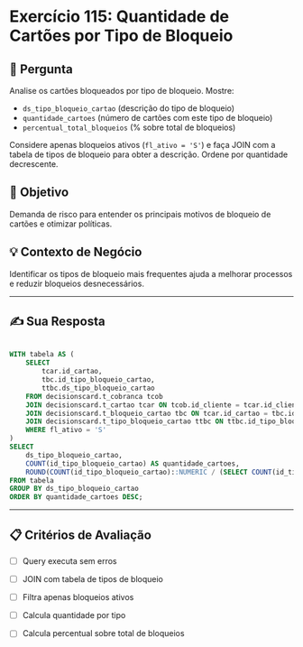 # Exercício 115: Quantidade de Cartões por Tipo de Bloqueio

## 📝 Pergunta

Analise os cartões bloqueados por tipo de bloqueio. Mostre:

- `ds_tipo_bloqueio_cartao` (descrição do tipo de bloqueio)
- `quantidade_cartoes` (número de cartões com este tipo de bloqueio)
- `percentual_total_bloqueios` (% sobre total de bloqueios)

Considere apenas bloqueios ativos (`fl_ativo = 'S'`) e faça JOIN com a tabela de tipos de bloqueio para obter a descrição. Ordene por quantidade decrescente.

## 🎯 Objetivo

Demanda de risco para entender os principais motivos de bloqueio de cartões e otimizar políticas.

## 💡 Contexto de Negócio

Identificar os tipos de bloqueio mais frequentes ajuda a melhorar processos e reduzir bloqueios desnecessários.

---

## ✍️ Sua Resposta

```sql

WITH tabela AS (
	SELECT 
		tcar.id_cartao,
		tbc.id_tipo_bloqueio_cartao,
		ttbc.ds_tipo_bloqueio_cartao 
	FROM decisionscard.t_cobranca tcob
	JOIN decisionscard.t_cartao tcar ON tcob.id_cliente = tcar.id_cliente 
	JOIN decisionscard.t_bloqueio_cartao tbc ON tcar.id_cartao = tbc.id_cartao 
	JOIN decisionscard.t_tipo_bloqueio_cartao ttbc ON ttbc.id_tipo_bloqueio_cartao = tbc.id_tipo_bloqueio_cartao 
	WHERE fl_ativo = 'S'
)
SELECT 
	ds_tipo_bloqueio_cartao,
	COUNT(id_tipo_bloqueio_cartao) AS quantidade_cartoes,
	ROUND(COUNT(id_tipo_bloqueio_cartao)::NUMERIC / (SELECT COUNT(id_tipo_bloqueio_cartao) FROM tabela a) * 100, 2) AS percentual_total_bloqueios
FROM tabela
GROUP BY ds_tipo_bloqueio_cartao
ORDER BY quantidade_cartoes DESC;

```

---

## 📋 Critérios de Avaliação

- [ ] Query executa sem erros
- [ ] JOIN com tabela de tipos de bloqueio
- [ ] Filtra apenas bloqueios ativos
- [ ] Calcula quantidade por tipo
- [ ] Calcula percentual sobre total de bloqueios

